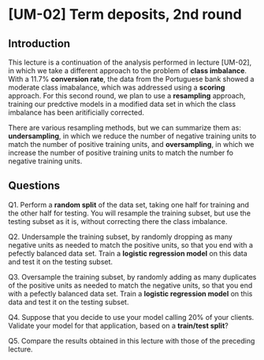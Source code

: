 # [UM-02] Term deposits, 2nd round

## Introduction

This lecture is a continuation of the analysis performed in lecture [UM-02], in which we take a different approach to the problem of **class imbalance**. With a 11.7% **conversion rate**, the data from the Portuguese bank showed a moderate class imabalance, which was addressed using a **scoring** approach. For this second round, we plan to use a **resampling** approach, training our predctive models in a modified data set in which the class imbalance has been aritificially corrected.

There are various resampling methods, but we can summarize them as: **undersampling**, in which we reduce the number of negative training units to match the number of positive training units, and **oversampling**, in which we increase the number of positive training units to match the number fo negative training units. 

## Questions

Q1. Perform a **random split** of the data set, taking one half for training and the other half for testing. You will resample the training subset, but use the testing subset as it is, without correcting there the class imbalance. 

Q2. Undersample the training subset, by randomly dropping as many negative units as needed to match the positive units, so that you end with a pefectly balanced data set. Train a **logistic regression model** on this data and test it on the testing subset.   

Q3. Oversample the training subset, by randomly adding as many duplicates of the positive units as needed to match the negative units, so that you end with a pefectly balanced data set. Train a **logistic regression model** on this data and test it on the testing subset. 

Q4. Suppose that you decide to use your model calling 20% of your clients. Validate your model for that application, based on a **train/test split**?

Q5. Compare the results obtained in this lecture with those of the preceding lecture.

